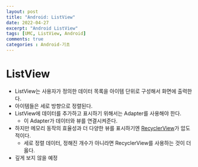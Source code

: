 ```yaml
---
layout: post
title: "Android: ListView"
date: 2022-04-27
excerpt: "Android ListView"
tags: [UMC, ListView, Android]
comments: true
categories : Android-기초
---
```


# ListView
- ListView는 사용자가 정의한 데이터 목록을 아이템 단위로 구성해서 화면에 출력한다.
- 아이템들은 세로 방향으로 정렬된다.
- ListView에 데이터를 추가하고 표시하기 위해서는 Adapter를 사용해야 한다.
    - 이 Adapter가 데이터와 뷰를 연결시켜준다.
- 하지만 메모리 동작의 효율성과 더 다양한 뷰를 표시하기엔 [RecyclerView](./2022-04-27-RecyclerView.md)가 압도적이다.
    - 세로 정렬 데이터, 정해진 개수가 아니라면 RecyclerView를 사용하는 것이 더 옳다.
- 깊게 보지 않을 예정